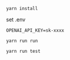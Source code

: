 
```
yarn install
```

set .env
```
OPENAI_API_KEY=sk-xxxx
```

```
yarn run run
```

```
yarn run test
```
